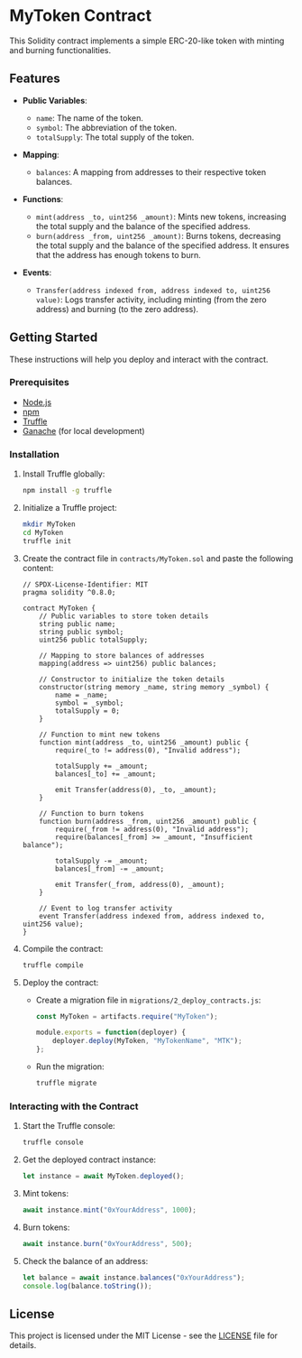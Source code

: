 # MyToken Contract

This Solidity contract implements a simple ERC-20-like token with minting and burning functionalities.

## Features

- **Public Variables**: 
  - `name`: The name of the token.
  - `symbol`: The abbreviation of the token.
  - `totalSupply`: The total supply of the token.

- **Mapping**:
  - `balances`: A mapping from addresses to their respective token balances.

- **Functions**:
  - `mint(address _to, uint256 _amount)`: Mints new tokens, increasing the total supply and the balance of the specified address.
  - `burn(address _from, uint256 _amount)`: Burns tokens, decreasing the total supply and the balance of the specified address. It ensures that the address has enough tokens to burn.

- **Events**:
  - `Transfer(address indexed from, address indexed to, uint256 value)`: Logs transfer activity, including minting (from the zero address) and burning (to the zero address).

## Getting Started

These instructions will help you deploy and interact with the contract.

### Prerequisites

- [Node.js](https://nodejs.org/)
- [npm](https://www.npmjs.com/)
- [Truffle](https://www.trufflesuite.com/truffle)
- [Ganache](https://www.trufflesuite.com/ganache) (for local development)

### Installation

1. Install Truffle globally:
    ```bash
    npm install -g truffle
    ```

2. Initialize a Truffle project:
    ```bash
    mkdir MyToken
    cd MyToken
    truffle init
    ```

3. Create the contract file in `contracts/MyToken.sol` and paste the following content:

    ```solidity
    // SPDX-License-Identifier: MIT
    pragma solidity ^0.8.0;

    contract MyToken {
        // Public variables to store token details
        string public name;
        string public symbol;
        uint256 public totalSupply;

        // Mapping to store balances of addresses
        mapping(address => uint256) public balances;

        // Constructor to initialize the token details
        constructor(string memory _name, string memory _symbol) {
            name = _name;
            symbol = _symbol;
            totalSupply = 0;
        }

        // Function to mint new tokens
        function mint(address _to, uint256 _amount) public {
            require(_to != address(0), "Invalid address");

            totalSupply += _amount;
            balances[_to] += _amount;

            emit Transfer(address(0), _to, _amount);
        }

        // Function to burn tokens
        function burn(address _from, uint256 _amount) public {
            require(_from != address(0), "Invalid address");
            require(balances[_from] >= _amount, "Insufficient balance");

            totalSupply -= _amount;
            balances[_from] -= _amount;

            emit Transfer(_from, address(0), _amount);
        }

        // Event to log transfer activity
        event Transfer(address indexed from, address indexed to, uint256 value);
    }
    ```

4. Compile the contract:
    ```bash
    truffle compile
    ```

5. Deploy the contract:
    - Create a migration file in `migrations/2_deploy_contracts.js`:

        ```javascript
        const MyToken = artifacts.require("MyToken");

        module.exports = function(deployer) {
            deployer.deploy(MyToken, "MyTokenName", "MTK");
        };
        ```

    - Run the migration:
        ```bash
        truffle migrate
        ```

### Interacting with the Contract

1. Start the Truffle console:
    ```bash
    truffle console
    ```

2. Get the deployed contract instance:
    ```javascript
    let instance = await MyToken.deployed();
    ```

3. Mint tokens:
    ```javascript
    await instance.mint("0xYourAddress", 1000);
    ```

4. Burn tokens:
    ```javascript
    await instance.burn("0xYourAddress", 500);
    ```

5. Check the balance of an address:
    ```javascript
    let balance = await instance.balances("0xYourAddress");
    console.log(balance.toString());
    ```

## License

This project is licensed under the MIT License - see the [LICENSE](LICENSE) file for details.
